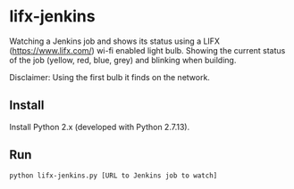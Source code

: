 # lifx-jenkins

Watching a Jenkins job and shows its status using a LIFX (https://www.lifx.com/) wi-fi enabled light bulb.
Showing the current status of the job (yellow, red, blue, grey) and blinking when building.

Disclaimer: Using the first bulb it finds on the network.


## Install

Install Python 2.x (developed with Python 2.7.13).


## Run

`
python lifx-jenkins.py [URL to Jenkins job to watch]
`
